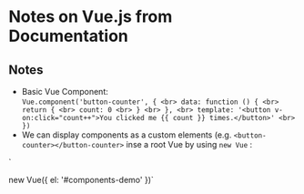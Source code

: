 <h1>Notes on Vue.js from Documentation</h1> 

<h2>Notes</h2>

* Basic Vue Component: <br> `Vue.component('button-counter', { <br> data: function () { <br> return { <br> count: 0 <br> } <br> }, <br> template: '<button v-on:click="count++">You clicked me {{ count }} times.</button>' <br> })`
* We can display components as a custom elements (e.g. `<button-counter></button-counter>` inse a root Vue by using `new Vue` : 

`<div id="components-demo">
  <button-counter></button-counter>
</div>

new Vue({ el: '#components-demo' })`
